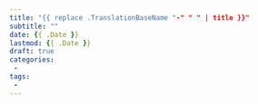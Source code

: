 ```yaml
---
title: "{{ replace .TranslationBaseName "-" " " | title }}"
subtitle: ""
date: {{ .Date }}
lastmod: {{ .Date }}
draft: true
categories:
 - 
tags:
 - 
---
```


<!--more-->

